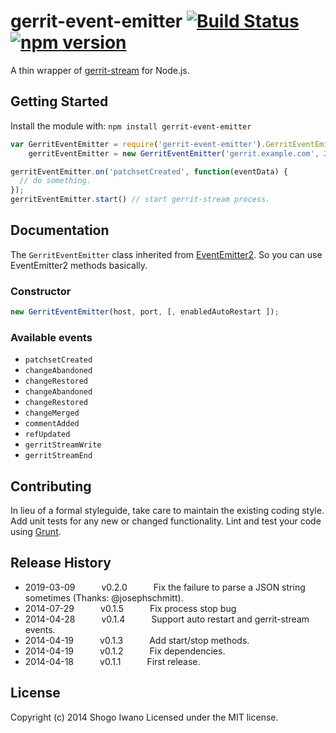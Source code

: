 # gerrit-event-emitter [![Build Status](https://secure.travis-ci.org/shiwano/gerrit-event-emitter.png?branch=master)](http://travis-ci.org/shiwano/gerrit-event-emitter) [![npm version](https://badge.fury.io/js/gerrit-event-emitter.svg)](http://badge.fury.io/js/gerrit-event-emitter)

A thin wrapper of [gerrit-stream](https://github.com/fivetanley/gerrit-stream) for Node.js.

## Getting Started
Install the module with: `npm install gerrit-event-emitter`

```javascript
var GerritEventEmitter = require('gerrit-event-emitter').GerritEventEmitter,
    gerritEventEmitter = new GerritEventEmitter('gerrit.example.com', 29418);

gerritEventEmitter.on('patchsetCreated', function(eventData) {
  // do something.
});
gerritEventEmitter.start() // start gerrit-stream process.
```

## Documentation

The `GerritEventEmitter` class inherited from [EventEmitter2](https://github.com/hij1nx/EventEmitter2).
So you can use EventEmitter2 methods basically.

### Constructor

```javascript
new GerritEventEmitter(host, port, [, enabledAutoRestart ]);
```

### Available events

* `patchsetCreated`
* `changeAbandoned`
* `changeRestored`
* `changeAbandoned`
* `changeRestored`
* `changeMerged`
* `commentAdded`
* `refUpdated`
* `gerritStreamWrite`
* `gerritStreamEnd`

## Contributing
In lieu of a formal styleguide, take care to maintain the existing coding style. Add unit tests for any new or changed functionality. Lint and test your code using [Grunt](http://gruntjs.com/).

## Release History
 * 2019-03-09   v0.2.0   Fix the failure to parse a JSON string sometimes (Thanks: @josephschmitt).
 * 2014-07-29   v0.1.5   Fix process stop bug
 * 2014-04-28   v0.1.4   Support auto restart and gerrit-stream events.
 * 2014-04-19   v0.1.3   Add start/stop methods.
 * 2014-04-19   v0.1.2   Fix dependencies.
 * 2014-04-18   v0.1.1   First release.

## License
Copyright (c) 2014 Shogo Iwano
Licensed under the MIT license.
